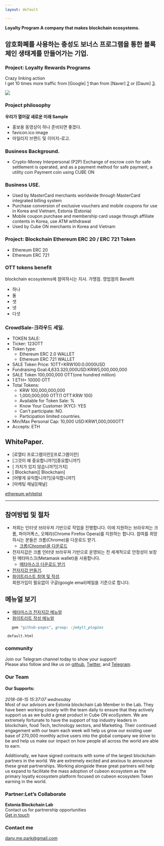 ```yaml
---
layout: default

---
```

**Loyalty  Program A company that makes blockchain ecosystems.**
## 암호화폐를 사용하는 충성도 보너스 프로그램을 통한 블록체인 생태계를 만들어가는 기업.
### Project: Loyalty Rewards Programs

Crazy linking action  
I get 10 times more traffic from [Google] [1] than from
[Naver] [2] or [Daum] [3].

  [1]: http://google.com/     "Google"
  [2]: http://www.naver.com/  "Naver"
  [3]: http://www.daum.net/   "Daum Search"

<img src="https://i.pinimg.com/564x/47/02/b6/4702b6e516a1318b9ab743224b28cfdf.jpg">

### Project philosophy 
**우리가 열어갈 새로운 미래 Sample** 
  
 - 홍보용 동영상이 하나 준비되면 좋겠다.
 - favicon.ico image
 - 마일리지 브랜드 및 이미지-로고.  
 
<!-- 
<iframe width="555" height="312" src="https://www.youtube.com/embed/X9XdPoTF7HI" frameborder="0" allow="autoplay; encrypted-media" allowfullscreen></iframe>
-->  
  

### Business Background.
- Crypto-Money Interpersonal (P2P) Exchange of escrow coin for safe settlement is operated, and as a payment method for safe payment, 
a utility coin Payment coin using CUBE ON

### Business USE.  
- Used by MasterCard merchants worldwide through MasterCard integrated billing system
- Purchase conversion of exclusive vouchers and mobile coupons for use in Korea and Vietnam, Estonia (Estonia)
- Mobile coupon purchase and membership card usage through affiliate contents in Korea, use ATM withdrawal
- Used by Cube ON merchants in Korea and Vietnam

### Project: Blockchain Ethereum ERC 20 / ERC 721 Token  
   - Ethereum ERC 20
   - Ethereum ERC 721

### OTT tokens benefit
blockchain ecosystems에 참여하시는 지사. 가맹점. 영업점의 Benefit  
   - 하나
   - 둘
   - 셋
   - 넷
   - 다섯

### CrowdSale-크라우드 세일.

- TOKEN SALE: 
- Ticker: 123OTT 
- Token type: 
   - Ethereum ERC 2.0 WALLET
   - Ethereum ERC 721 WALLET  
- SALE Token Price: 1OTT=KRW100:0.0000USD 
- Fundraising Goal:4,633.320,000USD:KRW5,000,000,000 
- SALE Token 100,000,000 OTT(one hundred million) 
- 1 ETH= 10000 OTT
- Total Tokens: 
   - KRW 100,000,000,000
   - 1,000,000,000 OTT(1 OTT:KRW 100)   
   - Available for Token Sale:      % 
   - Know Your Customer (KYC): YES 
   - Сan't  participate: NO.
   - Participation limited countries.
- Min/Max Personal Cap: 10,000 USD:KRW1,000,000OTT
- Accepts: ETH


## WhitePaper.  

- [로열티 프로그램이란][프로그램이란]
- [그것이 왜 중요합니까?][중요합니까?]  
- [ 가치가 있지 않습니까?][가치]
- [ Blockchain][ Blockchain]
- [어떻게 유익합니까?][유익합니까?]
- [마케팅 채널][채널]

<!--toc-->
[ethereum whitelist](https://github.com/ethereum/wiki/wiki/White-Paper)    

---

## 참여방법 및 절차
- 저희는 인터넷 브라우져 기반으로 작업을 진행합니다. 이에 지원하는 브라우져는 크롬, 파이어폭스, 오페라(Chrome Firefox Opera)를
지원하는 합니다. 참여를 희망하시는 분들은 크롬(Chrome)을 다운로드 받기.
  - [크롬(Chrome)을 다운로드](https://www.google.com/intl/ko_ALL/chrome/ "크롬(Chrome)을 다운로드")
- 전자지갑은 크롬 인터넷 브라우져 기반으로 운영되는 전 세계적으로 안정성이 보장된 메타마스크(Metamask wallet)을 사용합니다.
  - [메타마스크 다운로드 받기](https://chrome.google.com/webstore/detail/metamask/nkbihfbeogaeaoehlefnkodbefgpgknn "메타마스크 다운로드 받기") 
- [전자지갑 만들기](./another-page.html).
- [화이트리스트 참여 및 작성](./test.html).   
회원가입이 필요없이 구글(google email)메일을 기준으로 합니다.  

## 메뉴얼 보기  
- [메타마스크 전자지갑 메뉴얼](./_posts/2018-08-26-test.md)  
- [화이트리트 작성 메뉴얼](./_posts/test.md)      


 ```ruby
    gem "github-pages", group: :jekyll_plugins
 ```
 
 
 ```
  default.html
   ``` 
### community
Join our Telegram channel today to show your support!   
Please also follow and like us on [github](https://github.com/wooriapt "github"), [Twitter](https://twitter.com/wooriapt79 "Twitter"), and [Telegram](https://t.me/cubeon "Telegram").

### Our Team  


#### Our Supports:
*2018-08-15 15:37:07 wednesday*  
Most of our advisors are Estonia blockchain Lab Member in the Lab. They have been working closely with the team daily to ensure that they actively support us as we build a great product in Cube ON ecoSystem.
We are extremely fortunate to have the support of top industry leaders in blockchain, food Tech, technology sectors, and Marketing. 
Their continued engagement with our team each week will help us grow our existing user base of 270,000 monthly active users into the global company we strive to be and help us make our impact on how people all across the world are able to earn.

Additionally, we have signed contracts with some of the largest blockchain partners in the world. We are extremely excited and anxious to announce these great partnerships. 
Working alongside these great partners will help us expand to facilitate the mass adoption of cubeon ecosystem as the primary loyatly ecosystem platform focused on cubeon ecosystem Token earning in the world.  

### Partner:Let’s Collaborate  
**Estonia Blockchain Lab**  
Contact us for partnership opportunities  
<a href="mailto:dany.me.park@gmail.com" class="btn btn-block"><i class="fa fa-user-circle-o"></i> Get in touch</a>
 
### Contact me  
<dany.me.park@gmail.com>
